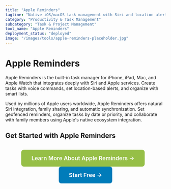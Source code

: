 ```yaml
---
title: "Apple Reminders"
tagline: "Native iOS/macOS task management with Siri and location alerts"
category: "Productivity & Task Management"
subcategory: "Task & Project Management"
tool_name: "Apple Reminders"
deployment_status: "deployed"
image: "/images/tools/apple-reminders-placeholder.jpg"
---
```


# Apple Reminders

Apple Reminders is the built-in task manager for iPhone, iPad, Mac, and Apple Watch that integrates deeply with Siri and Apple services. Create tasks with voice commands, set location-based alerts, and organize with smart lists.

Used by millions of Apple users worldwide, Apple Reminders offers natural Siri integration, family sharing, and automatic synchronization. Set geofenced reminders, organize tasks by date or priority, and collaborate with family members using Apple's native ecosystem integration.

## Get Started with Apple Reminders

<div style="text-align: center; margin: 2rem 0;">
  <a href="https://support.apple.com/en-us/HT205890" target="_blank" rel="noopener noreferrer" style="display: inline-block; background: #96BF47; color: white; padding: 1rem 2rem; text-decoration: none; border-radius: 8px; font-weight: 600; font-size: 1.1rem; margin-right: 1rem;">Learn More About Apple Reminders →</a>
  <a href="https://support.apple.com/en-us/HT205890" target="_blank" rel="noopener noreferrer" style="display: inline-block; background: #007cba; color: white; padding: 1rem 2rem; text-decoration: none; border-radius: 8px; font-weight: 600; font-size: 1.1rem;">Start Free →</a>
</div>